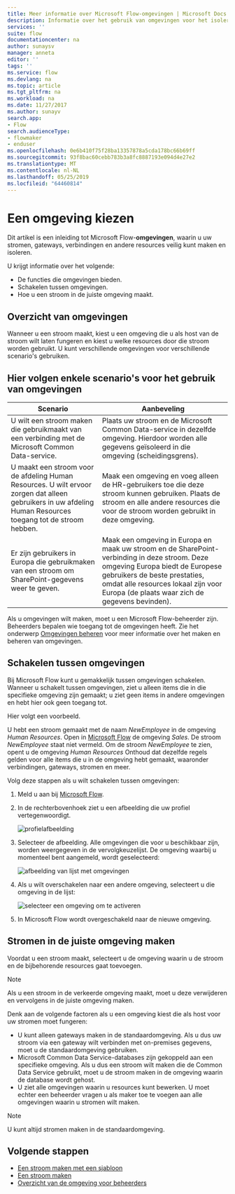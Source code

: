 ```yaml
---
title: Meer informatie over Microsoft Flow-omgevingen | Microsoft Docs
description: Informatie over het gebruik van omgevingen voor het isoleren van uw stromen
services: ''
suite: flow
documentationcenter: na
author: sunaysv
manager: anneta
editor: ''
tags: ''
ms.service: flow
ms.devlang: na
ms.topic: article
ms.tgt_pltfrm: na
ms.workload: na
ms.date: 11/27/2017
ms.author: sunayv
search.app:
- Flow
search.audienceType:
- flowmaker
- enduser
ms.openlocfilehash: 0e6b410f75f28ba13357878a5cda178bc66b69ff
ms.sourcegitcommit: 93f8bac60cebb783b3a8fc8887193e094d4e27e2
ms.translationtype: MT
ms.contentlocale: nl-NL
ms.lasthandoff: 05/25/2019
ms.locfileid: "64460814"
---
```

# <a name="choosing-an-environment"></a>Een omgeving kiezen

Dit artikel is een inleiding tot Microsoft Flow-**omgevingen**, waarin u uw stromen, gateways, verbindingen en andere resources veilig kunt maken en isoleren.

U krijgt informatie over het volgende:

* De functies die omgevingen bieden.
* Schakelen tussen omgevingen.
* Hoe u een stroom in de juiste omgeving maakt.

## <a name="environments-overview"></a>Overzicht van omgevingen

Wanneer u een stroom maakt, kiest u een omgeving die u als host van de stroom wilt laten fungeren en kiest u welke resources door die stroom worden gebruikt. U kunt verschillende omgevingen voor verschillende scenario's gebruiken.

## <a name="here-are-a-few-scenarios-for-using-environments"></a>Hier volgen enkele scenario's voor het gebruik van omgevingen

Scenario|Aanbeveling
-----|-----
U wilt een stroom maken die gebruikmaakt van een verbinding met de Microsoft Common Data-service.|Plaats uw stroom en de Microsoft Common Data-service in dezelfde omgeving. Hierdoor worden alle gegevens geïsoleerd in die omgeving (scheidingsgrens).
U maakt een stroom voor de afdeling Human Resources. U wilt ervoor zorgen dat alleen gebruikers in uw afdeling Human Resources toegang tot de stroom hebben.|Maak een omgeving en voeg alleen de HR-gebruikers toe die deze stroom kunnen gebruiken. Plaats de stroom en alle andere resources die voor de stroom worden gebruikt in deze omgeving.
Er zijn gebruikers in Europa die gebruikmaken van een stroom om SharePoint-gegevens weer te geven.|Maak een omgeving in Europa en maak uw stroom en de SharePoint-verbinding in deze stroom. Deze omgeving Europa biedt de Europese gebruikers de beste prestaties, omdat alle resources lokaal zijn voor Europa (de plaats waar zich de gegevens bevinden).

Als u omgevingen wilt maken, moet u een Microsoft Flow-beheerder zijn. Beheerders bepalen wie toegang tot de omgevingen heeft. Zie het onderwerp [Omgevingen beheren](environments-overview-admin.md) voor meer informatie over het maken en beheren van omgevingen.

## <a name="switching-environments"></a>Schakelen tussen omgevingen

Bij Microsoft Flow kunt u gemakkelijk tussen omgevingen schakelen. Wanneer u schakelt tussen omgevingen, ziet u alleen items die in die specifieke omgeving zijn gemaakt; u ziet geen items in andere omgevingen en hebt hier ook geen toegang tot.

Hier volgt een voorbeeld.

U hebt een stroom gemaakt met de naam *NewEmployee* in de omgeving *Human Resources*. Open in [Microsoft Flow](https://flow.microsoft.com) de omgeving *Sales*. De stroom *NewEmployee* staat niet vermeld. Om de stroom *NewEmployee* te zien, opent u de omgeving *Human Resources* Onthoud dat dezelfde regels gelden voor alle items die u in de omgeving hebt gemaakt, waaronder verbindingen, gateways, stromen en meer.

Volg deze stappen als u wilt schakelen tussen omgevingen:

1. Meld u aan bij [Microsoft Flow](https://flow.microsoft.com).
1. In de rechterbovenhoek ziet u een afbeelding die uw profiel vertegenwoordigt.

   ![profielafbeelding](./media/environments-overview-maker/default-environment.png)

1. Selecteer de afbeelding. Alle omgevingen die voor u beschikbaar zijn, worden weergegeven in de vervolgkeuzelijst. De omgeving waarbij u momenteel bent aangemeld, wordt geselecteerd:

   ![afbeelding van lijst met omgevingen](./media/environments-overview-maker/all-environments.png)
1. Als u wilt overschakelen naar een andere omgeving, selecteert u die omgeving in de lijst:

   ![selecteer een omgeving om te activeren](./media/environments-overview-maker/select-europe.png)
1. In Microsoft Flow wordt overgeschakeld naar de nieuwe omgeving.

## <a name="create-flows-in-the-right-environment"></a>Stromen in de juiste omgeving maken

Voordat u een stroom maakt, selecteert u de omgeving waarin u de stroom en de bijbehorende resources gaat toevoegen.

> [!NOTE]
> Als u een stroom in de verkeerde omgeving maakt, moet u deze verwijderen en vervolgens in de juiste omgeving maken.

Denk aan de volgende factoren als u een omgeving kiest die als host voor uw stromen moet fungeren:

* U kunt alleen gateways maken in de standaardomgeving. Als u dus uw stroom via een gateway wilt verbinden met on-premises gegevens, moet u de standaardomgeving gebruiken.
* Microsoft Common Data Service-databases zijn gekoppeld aan een specifieke omgeving. Als u dus een stroom wilt maken die de Common Data Service gebruikt, moet u de stroom maken in de omgeving waarin de database wordt gehost.
* U ziet alle omgevingen waarin u resources kunt bewerken. U moet echter een beheerder vragen u als maker toe te voegen aan alle omgevingen waarin u stromen wilt maken.

> [!NOTE]
> U kunt altijd stromen maken in de standaardomgeving.

## <a name="next-steps"></a>Volgende stappen

* [Een stroom maken met een sjabloon](get-started-logic-template.md)
* [Een stroom maken](get-started-logic-flow.md)
* [Overzicht van de omgeving voor beheerders](environments-overview-admin.md)
